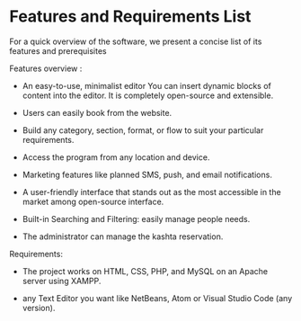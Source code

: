 # Features and Requirements List


For a quick overview of the software, we present a concise list of its features and prerequisites

 Features overview :
 
- An easy-to-use, minimalist editor You can insert dynamic blocks of content into the editor. It is completely open-source and extensible.
  
- Users can easily book from the website.

- Build any category, section, format, or flow to suit your particular requirements.

- Access the program from any location and device. 

- Marketing features like planned SMS, push, and email notifications.

- A user-friendly interface that stands out as the most accessible in the market among open-source interface.

- Built-in Searching and Filtering: easily manage people needs.

- The administrator can manage the kashta reservation.


Requirements:

- The project works on HTML, CSS, PHP, and MySQL on an Apache server using XAMPP.

- any Text Editor you want like NetBeans, Atom or Visual Studio Code (any version).

